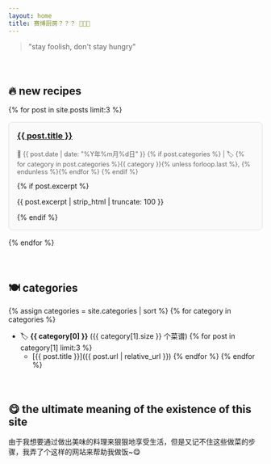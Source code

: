 ```yaml
---
layout: home
title: 赛博厨房？？？ 👨‍💻🍳
---
```


> "stay foolish, don't stay hungry"

<br>

## 🔥 new recipes


{% for post in site.posts limit:3 %}
<div class="recipe-card">
  <h3><a href="{{ post.url | relative_url }}">{{ post.title }}</a></h3>
  <p class="recipe-meta">
    📅 {{ post.date | date: "%Y年%m月%d日" }} 
    {% if post.categories %}
      | 🏷️ {% for category in post.categories %}{{ category }}{% unless forloop.last %}, {% endunless %}{% endfor %}
    {% endif %}
  </p>
  {% if post.excerpt %}
    <p>{{ post.excerpt | strip_html | truncate: 100 }}</p>
  {% endif %}
</div>

{% endfor %}

<br>

## 🍽️ categories



{% assign categories = site.categories | sort %}
{% for category in categories %}
- 🏷️ **{{ category[0] }}** ({{ category[1].size }} 个菜谱)
  {% for post in category[1] limit:3 %}
  - [{{ post.title }}]({{ post.url | relative_url }})
  {% endfor %}
{% endfor %}


<br>

## 😋 the ultimate meaning of the existence of this site


由于我想要通过做出美味的料理来狠狠地享受生活，但是又记不住这些做菜的步骤，我弄了个这样的网站来帮助我做饭~😋  

<br>



<style>
.recipe-card {
  border: 1px solid #e1e1e1;
  border-radius: 8px;
  padding: 1rem;
  margin: 1rem 0;
  background: #fafafa;
}

.recipe-card h3 {
  margin-top: 0;
  color: #d63384;
}

.recipe-meta {
  color: #666;
  font-size: 0.9em;
}

/* 增加段落间距 */
h2 {
  margin-top: 2rem;
  margin-bottom: 1rem;
}

br {
  line-height: 1.5;
}
</style>

